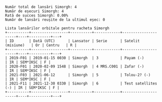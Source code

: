     Număr total de lansări Simorgh: 4
    Număr de eșecuri Simorgh: 4
    Rată de succes Simorgh: 0.00%
    Număr de lansări reușite de la ultimul eșec: 0
    
    Lista lansărilor orbitale pentru racheta Simorgh
    +----------+-----------------+----------+------------+---------------------+----+----------+---+
    | ID       | Dată (UTC)      | Lansator | Serie      | Satelit (misiune)   | Or | Centru   | R |
    +----------+-----------------+----------+------------+---------------------+----+----------+---+
    | 2019-F01 | 2019-01-15 0030 | Simorgh  | 3          | Payam (-)           | IR | SEM*IKSC | F |
    | 2020-F01 | 2020-02-09 1548 | Simorgh  | 4 MRS.C001 | Zafar (-)           | IR | SEM*IKSC | F |
    | 2021-F03 | 2021-06-12      | Simorgh  | 5          | Tolou-2? (-)        | IR | SEM*IKSC | F |
    | 2021-F11 | 2021-12-30 0330 | Simorgh  | 6          | Test satellites (-) | IR | SEM*IKSC | F |
    +----------+-----------------+----------+------------+---------------------+----+----------+---+
    
    
